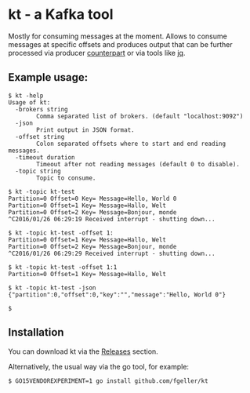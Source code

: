 # kt - a Kafka tool

Mostly for consuming messages at the moment. Allows to consume messages at specific offsets and produces output that can be further processed via producer [counterpart](https://github.com/echojc/kp) or via tools like [jq](https://stedolan.github.io/jq/).

## Example usage:

    $ kt -help
    Usage of kt:
      -brokers string
            Comma separated list of brokers. (default "localhost:9092")
      -json
            Print output in JSON format.
      -offset string
            Colon separated offsets where to start and end reading messages.
      -timeout duration
            Timeout after not reading messages (default 0 to disable).
      -topic string
            Topic to consume.

    $ kt -topic kt-test
    Partition=0 Offset=0 Key= Message=Hello, World 0
    Partition=0 Offset=1 Key= Message=Hallo, Welt
    Partition=0 Offset=2 Key= Message=Bonjour, monde
    ^C2016/01/26 06:29:19 Received interrupt - shutting down...

    $ kt -topic kt-test -offset 1:
    Partition=0 Offset=1 Key= Message=Hallo, Welt
    Partition=0 Offset=2 Key= Message=Bonjour, monde
    ^C2016/01/26 06:29:29 Received interrupt - shutting down...

    $ kt -topic kt-test -offset 1:1
    Partition=0 Offset=1 Key= Message=Hallo, Welt

    $ kt -topic kt-test -json
    {"partition":0,"offset":0,"key":"","message":"Hello, World 0"}

    $

## Installation

You can download kt via the [Releases](https://github.com/fgeller/kt/releases) section.

Alternatively, the usual way via the go tool, for example:

    $ GO15VENDOREXPERIMENT=1 go install github.com/fgeller/kt
